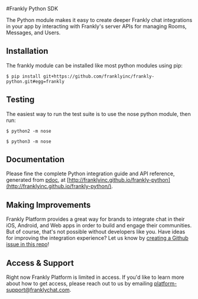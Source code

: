 #Frankly Python SDK

The Python module makes it easy to create deeper Frankly chat integrations in your app by interacting with Frankly's server APIs for managing Rooms, Messages, and Users.

Installation
------------

The frankly module can be installed like most python modules using pip:

```
$ pip install git+https://github.com/franklyinc/frankly-python.git#egg=frankly
```

Testing
-------

The easiest way to run the test suite is to use the nose python module, then run:
```
$ python2 -m nose
```
```
$ python3 -m nose
```

Documentation
-------------

Please fine the complete Python integration guide and API reference, generated from [pdoc](https://github.com/BurntSushi/pdoc), at
[http://franklyinc.github.io/frankly-python](http://franklyinc.github.io/frankly-python/).


Making Improvements
-------------------

Frankly Platform provides a great way for brands to integrate chat in their iOS, Android, and Web apps in order to build and engage their communities. But of course, that's not possible without developers like you. Have ideas for improving the integration experience? Let us know by [creating a Github issue in this repo](https://github.com/franklyinc/frankly-python/issues/new)!


Access & Support
----------------

Right now Frankly Platform is limited in access. If you'd like to learn more about how to get access, please reach out to us by emailing [platform-support@franklychat.com](mailto:platform-support@franklychat.com).


